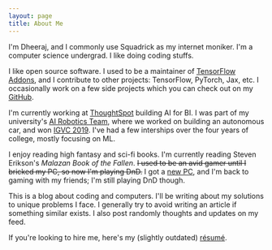 ```yaml
---
layout: page
title: About Me
---
```


I'm Dheeraj, and I commonly use Squadrick as my internet moniker. I'm a computer science undergrad. I like doing coding stuffs.

I like open source software. I used to be a  maintainer of [TensorFlow Addons](https://github.com/tensorflow/addons/), and I contribute to other projects: TensorFlow, PyTorch, Jax, etc. I occasionally work on a few side projects which you can check out on my [GitHub](https://github.com/Squadrick).

I'm currently working at [ThoughtSpot](https://www.thoughtspot.com/) building AI for BI. I was part of my university's [AI Robotics Team](http://projectmanas.in), where we worked on building an autonomous car, and won [IGVC 2019](http://www.igvc.org/). I've had a few interships over the four years of college, mostly focusing on ML.

I enjoy reading high fantasy and sci-fi books. I'm currently reading Steven Erikson's *Malazan Book of the Fallen*. ~~I used to be an avid gamer until I bricked my PC, so now I'm playing DnD.~~ I got a [new PC](https://squadrick.dev/journal/new-pc.html), and I'm back to gaming with my friends; I'm still playing DnD though. 

This is a blog about coding and computers. I'll be writing about my solutions to unique problems I face. I generally try to avoid writing an article if something similar exists. I also post randomly thoughts and updates on my feed.

If you're looking to hire me, here's my (slightly outdated) [résumé](https://squadrick.github.io/Resume.pdf).
